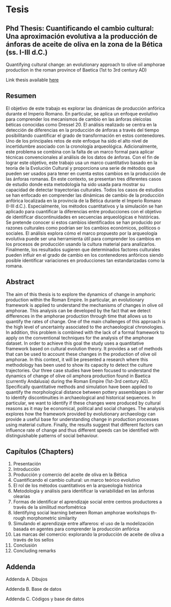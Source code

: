 # Tesis

## Phd Thesis: Cuantificando el cambio cultural: Una aproximación evolutiva a la producción de ánforas de aceite de oliva en la zona de la Bética (ss. I-III d.C.)
Quantifying cultural change: an evolutionary approach to olive oil amphorae production in the roman province of Baetica (1st to 3rd century AD)

Link thesis available [here](https://www.tdx.cat/handle/10803/669944#page=1)

## Resumen

El objetivo de este trabajo es explorar las dinámicas de producción anfórica durante el Imperio Romano. En particular, se aplica un enfoque evolutivo para comprender los mecanismos de cambio en las ánforas oleı́colas béticas conocidas como Dressel 20. El análisis realizado se centra en la detección de diferencias en la producción de ánforas a través del tiempo posibilitando cuantificar el grado de transformación en estos contenedores.
Uno de los principales retos de este enfoque ha sido el alto nivel de incertidumbre asociado con la cronologı́a arqueológica. Adicionalmente, este problema se combina con la falta de un marco formal para aplicar técnicas convencionales al análisis de los datos de ánforas. 
Con el fin de lograr este objetivo, este trabajo usa un marco cuantitativo basado en la teorı́a de la Evolución Cultural y proporciona una serie de métodos que pueden ser usados para tener en cuenta estos cambios en la producción de las ánforas romanas. 
En este contexto, se presentan tres diferentes casos de estudio donde esta metodologı́a ha sido usada para mostrar su capacidad de detectar trayectorias culturales. Todos los casos de estudios se han enfocado en comprender las dinámicas de cambio de la producción anfórica localizada en la provincia de la Bética durante el Imperio Romano (I-III d.C.). Especialmente, los métodos cuantitativos y la simulación se han aplicado para cuantificar la diferencias entre producciones con el objetivo de identificar discontinuidades en secuencias arqueológicas e históricas. Se pretende conocer si estos cambios identificados se han producido por razones culturales como podrı́an ser los cambios económicos, polı́ticos o sociales. El análisis explora cómo el marco propuesto por la arqueologı́a evolutiva puede ser una herramienta útil para comprender los cambios en los procesos de producción usando la cultura material para analizarlos.
Finalmente, los resultados sugieren que determinados factores culturales pueden influir en el grado de cambio en los contenedores anfóricos siendo posible identificar variaciones en producciones tan estandarizadas como la romana.

## Abstract

The aim of this thesis is to explore the dynamics of change in amphoric production within the Roman Empire. In particular, an evolutionary framework is applied to understand the mechanisms of changes in olive oil amphorae. This analysis can be developed by the fact that we detect differences in the amphorae production through time that allows us to quantify the rates of change. One of the main challenges of this approach is the high level of uncertainty associated to the archaeological chronologies. In addition, this problem is combined with the lack of a formal framework to apply on the conventional techniques for the analysis of the amphorae dataset.
In order to achieve this goal the study uses a quantitative framework based on cultural evolution theory. It provides a set of methods that can be used to account these changes in the production of olive oil amphorae. In this context, it will be presented a research where this methodology has been used to show its capacity to detect the culture trajectories.
Our three case studies have been focused to understand the dynamics of change of olive oil amphora production found in Baetica (currently Andalusia) during the Roman Empire (1st-3rd century AD). Specifically quantitative methods and simulation have been applied to quantify the morphological distance between pottery assemblages in order to identify discontinuities in archaeological and historical sequences.
In particular, we want to identify if these changes were produced by cultural reasons as it may be economical, political and social changes. The analysis explores how the framework provided by evolutionary archaeology can provide a useful base for understanding change in production processes using material culture. Finally, the results suggest that different factors can influence rate of change and thus different speeds can be identified with distinguishable patterns of social behaviour.


## Capítulos (Chapters)

1. Presentación
2. Introducción
3. Producción y comercio del aceite de oliva en la Bética
4. Cuantificando el cambio cultural: un marco teórico evolutivo
5. El rol de los métodos cuantitativos en la arqueologı́a histórica
6. Metodología y análisis para identificar la variabilidad en las ánforas
olearias
7. Formas de identificar el aprendizaje social entre centros productores
a través de la similitud morfométrica
8. Identifying social learning between Roman amphorae workshops th-
rough morphometric similarity
9. Simulando el aprendizaje entre alfareros: el uso de la modelización
basada en agentes para comprender la producción anfórica
10. Las marcas del comercio: explorando la producción de aceite de oliva
a través de los sellos
11. Conclusión
12. Concluding remarks

## Addenda

Addenda A. Dibujos

Addenda B. Base de datos

Addenda C. Códigos y base de datos


